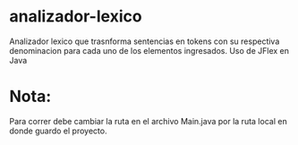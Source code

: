 # analizador-lexico

Analizador lexico que trasnforma sentencias en tokens con su respectiva denominacion para cada uno de los elementos ingresados. Uso de JFlex en Java

# Nota:
Para correr debe cambiar la ruta en el archivo Main.java por la ruta local en donde guardo el proyecto. 

